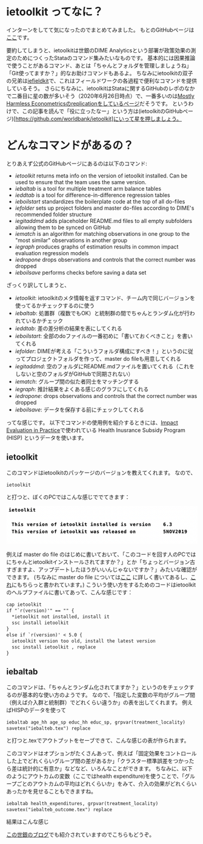 # ietoolkit ってなに？

インターンをしてて気になったのでまとめてみました。
もとのGitHubページは[ここ](https://github.com/worldbank/ietoolkit)です。

要約してしまうと、ietoolkitは世銀のDIME Analyticsという部署が政策効果の測定のためにつくったStataのコマンド集みたいなものです。
基本的には因果推論で使うことがあるコマンド、あとは「ちゃんとフォルダを管理しましょうね」「Git使ってますか？」的なお助けコマンドもあるよ。
ちなみにietoolkitの双子の兄弟は[iefieldkit](https://github.com/worldbank/iefieldkit)で、これはフィールドワークの各過程で便利なコマンドを提供しているそう。
さらにちなみに、ietoolkitはStataに関するGitHubのレポのなかで二番目に星の数が多いそう（2020年6月26日時点）で、一番多いのは[Mostly Harmless Econometricsのreplicationをしているページ](https://github.com/vikjam/mostly-harmless-replication)だそうです。
というわけで、この記事を読んで「役に立ったなー」という方は(ietoolkitのGitHubページ)[https://github.com/worldbank/ietoolkit]にいって星を押しましょう。

# どんなコマンドがあるの？

とりあえず公式のGitHubページにあるのは以下のコマンド:

- *ietoolkit* returns meta info on the version of ietoolkit installed. Can be used to ensure that the team uses the same version.
- *iebaltab* is a tool for multiple treatment arm balance tables
- *ieddtab* is a tool for difference-in-difference regression tables
- *ieboilstart* standardizes the boilerplate code at the top of all do-files
- *iefolder* sets up project folders and master do-files according to DIME's recommended folder structure
- *iegitaddmd* adds placeholder README.md files to all empty subfolders allowing them to be synced on GitHub
- *iematch* is an algorithm for matching observations in one group to the "most similar" observations in another group
- *iegraph* produces graphs of estimation results in common impact evaluation regression models
- *iedropone* drops observations and controls that the correct number was dropped
- *ieboilsave* performs checks before saving a data set

ざっくり訳してしまうと、

- *ietoolkit*: ietoolkitのメタ情報を返すコマンド、チーム内で同じバージョンを使ってるかチェックするのに使う
- *iebaltab*: 処置群（複数でもOK）と統制群の間でちゃんとランダム化が行われているかチェック
- *ieddtab*: 差の差分析の結果を表にしてくれる
- *ieboilstart*: 全部のdoファイルの一番初めに「書いておくべきこと」を書いてくれる
- *iefolder*: DIMEが考える「こういうフォルダ構成にすべき！」というのに従ってプロジェクトフォルダを作って、master do fileも用意してくれる
- *iegitaddmd*: 空のフォルダにREADME.mdファイルを置いてくれる（これをしないと空のフォルダがGitHubで同期されない）
- *iematch*: グループ間の似た者同士をマッチングする
- *iegraph*: 推計結果をよくある感じのグラフにしてくれる
- *iedropone*: drops observations and controls that the correct number was dropped
- *ieboilsave*: データを保存する前にチェックしてくれる

ってな感じです。
以下でコマンドの使用例を紹介するときには、[Impact Evaluation in Practice](https://www.worldbank.org/en/programs/sief-trust-fund/publication/impact-evaluation-in-practice)で使われている Health Inusrance Subsidy Program (HISP) というデータを使います。

## ietoolkit

このコマンドはietoolkitのパッケージのバージョンを教えてくれます。
なので、
```
ietoolkit
```
と打つと、ぼくのPCではこんな感じででてきます：

<img src="./Figures/ietoolkit/ietoolkit.png" width="800"/>

例えば master do file のはじめに書いておいて、「このコードを回す人のPCではにちゃんとietoolkitインストールされてますか？」とか「ちょっとバージョン古すぎますよ、アップデートしたほうがいいんじゃないですか？」みたいな確認ができます。
(ちなみに master do file については[ここ](https://dimewiki.worldbank.org/wiki/Master_Do-files) に詳しく書いてあるし、[これ](https://www.poverty-action.org/publication/ipas-best-practices-data-and-code-management)にもちらっと書かれています。)
こういう使い方をするためのコードはietoolkitのヘルプファイルに書いてあって、こんな感じです：

```
cap ietoolkit
if "`r(version)'" == "" {
  *ietoolkit not installed, install it
  ssc install ietoolkit
}
else if `r(version)' < 5.0 {
  ietoolkit version too old, install the latest version
  ssc install ietoolkit , replace
}
```

## iebaltab

このコマンドは、「ちゃんとランダム化されてますか？」というのをチェックするのが基本的な使い方のようです。
なので、「指定した変数の平均がグループ間（例えば介入群と統制群）でどれくらい違うか」の表を出してくれます。
例えばHISPのデータを使って

```
iebaltab age_hh age_sp educ_hh educ_sp, grpvar(treatment_locality) savetex("iebalteb.tex") replace
```

と打つと.texでアウトプットをセーブできて、こんな感じの表が作られます。


このコマンドはオプションがたくさんあって、例えば「固定効果をコントロールした上でどれくらいグループ間の差があるか」「クラスター標準誤差をつかったら差は統計的に有意か」などなど、いろんなことができます。
ちなみに、以下のようにアウトカムの変数（ここではhealth expenditure)を使うことで、「グループごとのアウトカムの平均はどれくらいか」をみて、介入の効果がどれくらいあったかを見せることもできますね。

```
iebaltab health_expenditures, grpvar(treatment_locality) savetex("iebalteb_outcome.tex") replace
```

結果はこんな感じ

[この世銀のブログ](https://blogs.worldbank.org/impactevaluations/ie-analytics-introducing-ietoolkit)でも紹介されていますのでこちらもどうぞ。

```
